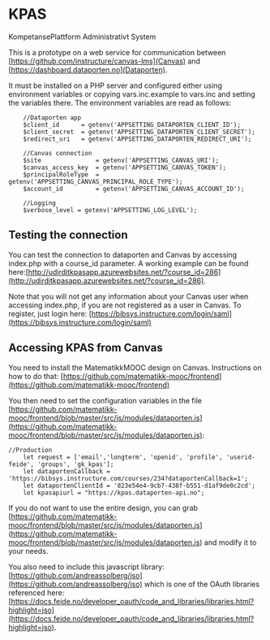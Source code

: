 # KPAS
KompetansePlattform Administrativt System

This is a prototype on a web service for communication between
[https://github.com/instructure/canvas-lms](Canvas) and [https://dashboard.dataporten.no](Dataporten).

It must be installed on a PHP server and configured either using environment variables or copying vars.inc.example to vars.inc and 
setting the variables there. The environment variables are read as follows:

```
    //Dataporten app
    $client_id      = getenv('APPSETTING_DATAPORTEN_CLIENT_ID');
    $client_secret  = getenv('APPSETTING_DATAPORTEN_CLIENT_SECRET');
    $redirect_uri   = getenv('APPSETTING_DATAPORTEN_REDIRECT_URI');

    //Canvas connection
    $site               = getenv('APPSETTING_CANVAS_URI');
    $canvas_access_key  = getenv('APPSETTING_CANVAS_TOKEN');
    $principalRoleType  = getenv('APPSETTING_CANVAS_PRINCIPAL_ROLE_TYPE');
    $account_id         = getenv('APPSETTING_CANVAS_ACCOUNT_ID');

    //Logging
    $verbose_level = getenv('APPSETTING_LOG_LEVEL');
```

## Testing the connection
You can test the connection to dataporten and Canvas by accessing index.php with a course_id parameter.
A working example can be found here:[http://udirditkpasapp.azurewebsites.net/?course_id=286](http://udirditkpasapp.azurewebsites.net/?course_id=286).

Note that you will not get any information about your Canvas user when accessing index.php, if you are not registered as a user in Canvas.
To register, just login here:
[https://bibsys.instructure.com/login/saml](https://bibsys.instructure.com/login/saml)

## Accessing KPAS from Canvas
You need to install the MatematikkMOOC design on Canvas. Instructions on how to do that: [https://github.com/matematikk-mooc/frontend](https://github.com/matematikk-mooc/frontend)

You then need to set the configuration variables in the file [https://github.com/matematikk-mooc/frontend/blob/master/src/js/modules/dataporten.js](https://github.com/matematikk-mooc/frontend/blob/master/src/js/modules/dataporten.js):

```
//Production
    let request = ['email','longterm', 'openid', 'profile', 'userid-feide', 'groups', 'gk_kpas'];
    let dataportenCallback = 'https://bibsys.instructure.com/courses/234?dataportenCallback=1';
    let dataportenClientId = '823e54e4-9cb7-438f-b551-d1af9de0c2cd';
    let kpasapiurl = "https://kpas.dataporten-api.no";    
```

If you do not want to use the entire design, you can grab [https://github.com/matematikk-mooc/frontend/blob/master/src/js/modules/dataporten.js] (https://github.com/matematikk-mooc/frontend/blob/master/src/js/modules/dataporten.js)
and modify it to your needs. 

You also need to include this javascript library: [https://github.com/andreassolberg/jso](https://github.com/andreassolberg/jso) which is 
one of the OAuth libraries referenced here: [https://docs.feide.no/developer_oauth/code_and_libraries/libraries.html?highlight=jso](https://docs.feide.no/developer_oauth/code_and_libraries/libraries.html?highlight=jso).




